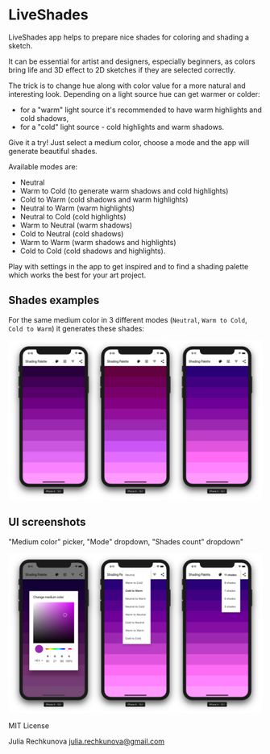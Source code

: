 # LiveShades

LiveShades app helps to prepare nice shades for coloring and shading a sketch.

It can be essential for artist and designers, especially beginners, as colors bring life and 3D effect to 2D sketches if they are selected correctly.

The trick is to change hue along with color value for a more natural and interesting look. Depending on a light source hue can get warmer or colder:
- for a "warm" light source it's recommended to have warm highlights and cold shadows,
- for a "cold" light source - cold highlights and warm shadows.

Give it a try! Just select a medium color, choose a mode and the app will generate beautiful shades.

Available modes are:
- Neutral
- Warm to Cold (to generate warm shadows and cold highlights)
- Cold to Warm (cold shadows and warm highlights)
- Neutral to Warm (warm highlights)
- Neutral to Cold (cold highlights)
- Warm to Neutral (warm shadows)
- Cold to Neutral (cold shadows)
- Warm to Warm (warm shadows and highlights)
- Cold to Cold (cold shadows and highlights).

Play with settings in the app to get inspired and to find a shading palette which works the best for your art project.

## Shades examples

For the same medium color in 3 different modes (`Neutral`, `Warm to Cold`, `Cold to Warm`) it generates these shades:

![Modes example](assets/examples/examples-for-the-same-medium-color.jpg)

## UI screenshots

"Medium color" picker, "Mode" dropdown, "Shades count" dropdown"

![Change medium color](assets/examples/screenshot-settings.jpg)

MIT License

Julia Rechkunova <julia.rechkunova@gmail.com>
